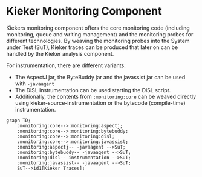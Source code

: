 # Kieker Monitoring Component

Kiekers monitoring component offers the core monitoring code (including monitoring, queue and writing management) and the monitoring probes for different technologies. By weaving the monitoring probes into the System under Test (SuT), Kieker traces can be produced that later on can be handled by the Kieker analysis component.

For instrumentation, there are different variants:
* The AspectJ jar, the ByteBuddy jar and the javassist jar can be used with `-javaagent`
* The DiSL instrumentation can be used starting the DiSL script.
* Additionally, the contents from `:monitoring:core` can be weaved directly using kieker-source-instrumentation or the bytecode (compile-time) instrumentation.

```mermaid
graph TD;
	:monitoring:core-->:monitoring:aspectj;
	:monitoring:core-->:monitoring:bytebuddy;
	:monitoring:core-->:monitoring:disl;
	:monitoring:core-->:monitoring:javassist;
	:monitoring:aspectj-- -javaagent -->SuT;
	:monitoring:bytebuddy-- -javaagent -->SuT;
	:monitoring:disl-- instrumentation -->SuT;
	:monitoring:javassist-- -javaagent -->SuT;
	SuT-->id1[Kieker Traces];
```
